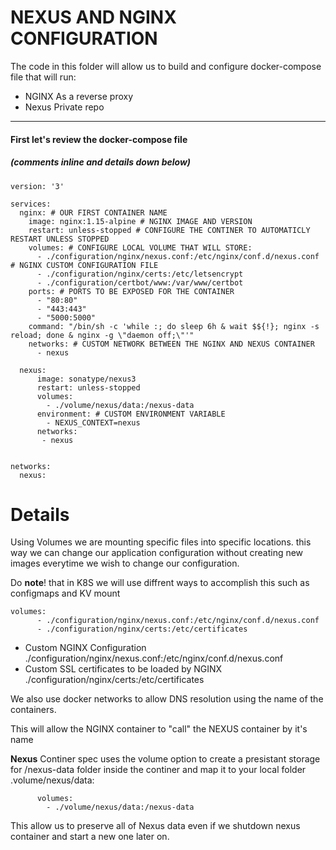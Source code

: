 # NEXUS AND NGINX CONFIGURATION
The code in this folder will allow us to build and configure docker-compose file that will run:
- NGINX As a reverse proxy
- Nexus Private repo 
---

#### First let's review the docker-compose file
##### (comments inline and details down below)

~~~
version: '3'

services:
  nginx: # OUR FIRST CONTAINER NAME
    image: nginx:1.15-alpine # NGINX IMAGE AND VERSION
    restart: unless-stopped # CONFIGURE THE CONTINER TO AUTOMATICLY RESTART UNLESS STOPPED
    volumes: # CONFIGURE LOCAL VOLUME THAT WILL STORE:
      - ./configuration/nginx/nexus.conf:/etc/nginx/conf.d/nexus.conf # NGINX CUSTOM CONFIGURATION FILE
      - ./configuration/nginx/certs:/etc/letsencrypt
      - ./configuration/certbot/www:/var/www/certbot
    ports: # PORTS TO BE EXPOSED FOR THE CONTAINER
      - "80:80"
      - "443:443"
      - "5000:5000"
    command: "/bin/sh -c 'while :; do sleep 6h & wait $${!}; nginx -s reload; done & nginx -g \"daemon off;\"'"
    networks: # CUSTOM NETWORK BETWEEN THE NGINX AND NEXUS CONTAINER
      - nexus
  
  nexus:
      image: sonatype/nexus3
      restart: unless-stopped
      volumes: 
        - ./volume/nexus/data:/nexus-data
      environment: # CUSTOM ENVIRONMENT VARIABLE 
        - NEXUS_CONTEXT=nexus
      networks:
       - nexus
   
  
networks:
  nexus:
~~~~

# Details 
Using Volumes we are mounting specific files into specific locations. this way we can change our application configuration without creating new images everytime we wish to change our configuration.

Do <b>note</b>! that in K8S we will use diffrent ways to accomplish this such as configmaps and KV mount
~~~
volumes:
      - ./configuration/nginx/nexus.conf:/etc/nginx/conf.d/nexus.conf
      - ./configuration/nginx/certs:/etc/certificates
~~~

- Custom NGINX Configuration ./configuration/nginx/nexus.conf:/etc/nginx/conf.d/nexus.conf
- Custom SSL certificates to be loaded by NGINX ./configuration/nginx/certs:/etc/certificates


We also use docker networks to allow DNS resolution using the name of the containers.

This will allow the NGINX container to "call" the NEXUS container by it's name


<b>Nexus</b> Continer spec uses the volume option to create a presistant storage for /nexus-data folder inside the continer and map it to your local folder .volume/nexus/data:
~~~
      volumes: 
        - ./volume/nexus/data:/nexus-data
~~~

This allow us to preserve all of Nexus data even if we  shutdown nexus container and start a new one later on.